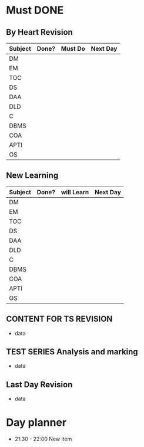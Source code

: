 # Must DONE
## By Heart Revision
| Subject | Done? | Must Do | Next Day |
| ------- | ----- | ------- | -------- |
| DM      |       |         |          |
| EM      |       |         |          |
| TOC     |       |         |          |
| DS      |       |         |          |
| DAA     |       |         |          |
| DLD     |       |         |          |
| C       |       |         |          |
| DBMS    |       |         |          |
| COA     |       |         |          |
| APTI    |       |         |          |
| OS      |       |         |          |

## New Learning
| Subject | Done? | will Learn | Next Day |
| ------- | ----- | ---------- | -------- |
| DM      |       |            |          |
| EM      |       |            |          |
| TOC     |       |            |          |
| DS      |       |            |          |
| DAA     |       |            |          |
| DLD     |       |            |          |
| C       |       |            |          |
| DBMS    |       |            |          |
| COA     |       |            |          |
| APTI    |       |            |          |
| OS      |       |            |          |


## CONTENT FOR TS REVISION
- data

## TEST SERIES  Analysis and marking
- data

## Last Day Revision
- data

# Day planner

- 21:30 - 22:00 New item